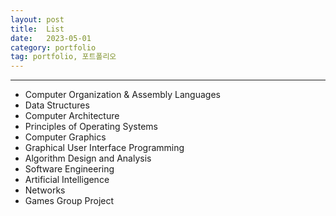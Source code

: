 ```yaml
---
layout: post
title:  List
date:   2023-05-01
category: portfolio
tag: portfolio, 포트폴리오
---
```


---

- Computer Organization & Assembly Languages
- Data Structures
- Computer Architecture
- Principles of Operating Systems
- Computer Graphics
- Graphical User Interface Programming
- Algorithm Design and Analysis
- Software Engineering
- Artificial Intelligence 
- Networks
- Games Group Project